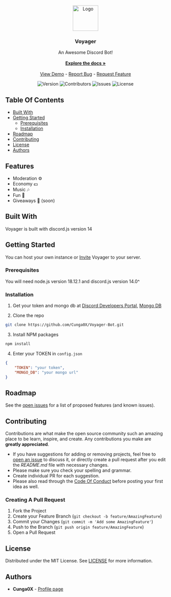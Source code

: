 <br/>
<p align="center">
  <a href="https://github.com/Cunga0X/Voyager-Bot">
    <img src="https://cdn.discordapp.com/attachments/1047634549644992624/1056512474213531668/Voyager_1.png" alt="Logo" width="80" height="80">
  </a>

  <h3 align="center">Voyager</h3>

  <p align="center">
    An Awesome Discord Bot!
    <br/>
    <br/>
    <a href="https://github.com/Cunga0X/Voyager-Bot"><strong>Explore the docs »</strong></a>
    <br/>
    <br/>
    <a href="https://github.com/Cunga0X/Voyager-Bot">View Demo</a>
    -
    <a href="https://github.com/Cunga0X/Voyager-Bot/issues/new?assignees=Cunga0X&labels=bug&template=bug_report.md&title=">Report Bug</a>
    -
    <a href="https://github.com/Cunga0X/Voyager-Bot/issues/new?assignees=Cunga0X&labels=enhancement&template=feature_request.md&title=">Request Feature</a>
  </p>
</p>
<div align="center">

![Version](https://img.shields.io/github/v/release/Cunga0X/Voyager-Bot?color=green&include_prereleases&label=version) ![Contributors](https://img.shields.io/github/contributors/Cunga0X/Voyager-Bot?color=dark-green) ![Issues](https://img.shields.io/github/issues/Cunga0X/Voyager-Bot) ![License](https://img.shields.io/github/license/Cunga0X/Voyager-Bot)

</div>

## Table Of Contents

- [Built With](#built-with)
- [Getting Started](#getting-started)
  - [Prerequisites](#prerequisites)
  - [Installation](#installation)
- [Roadmap](#roadmap)
- [Contributing](#contributing)
- [License](#license)
- [Authors](#authors)

## Features

- Moderation ⚙️
- Economy 💵
- Music 🎶
- Fun 🎈
- Giveaways 🎉 (soon)

## Built With

Voyager is built with discord.js version 14

## Getting Started

You can host your own instance or [Invite](https://discord.voyager0x.eu) Voyager to your server.

### Prerequisites

You will need node.js version 18.12.1 and discord.js version 14.0^

### Installation

1. Get your token and mongo db at [Discord Developers Portal](https://discord.com/developers/applications), [Mongo DB](https://www.mongodb.com/)

2. Clone the repo

```sh
git clone https://github.com/Cunga0X/Voyager-Bot.git
```

3. Install NPM packages

```sh
npm install
```

4. Enter your TOKEN in `config.json`

```json
{
	"TOKEN": "your token",
	"MONGO_DB": "your mongo url"
}
```

## Roadmap

See the [open issues](https://github.com/Cunga0X/Voyager-Bot/issues) for a list of proposed features (and known issues).

## Contributing

Contributions are what make the open source community such an amazing place to be learn, inspire, and create. Any contributions you make are **greatly appreciated**.

- If you have suggestions for adding or removing projects, feel free to [open an issue](https://github.com/Cunga0X/Voyager-Bot/issues/new) to discuss it, or directly create a pull request after you edit the _README.md_ file with necessary changes.
- Please make sure you check your spelling and grammar.
- Create individual PR for each suggestion.
- Please also read through the [Code Of Conduct](https://github.com/Cunga0X/Voyager-Bot/blob/main/CODE_OF_CONDUCT.md) before posting your first idea as well.

### Creating A Pull Request

1. Fork the Project
2. Create your Feature Branch (`git checkout -b feature/AmazingFeature`)
3. Commit your Changes (`git commit -m 'Add some AmazingFeature'`)
4. Push to the Branch (`git push origin feature/AmazingFeature`)
5. Open a Pull Request

## License

Distributed under the MIT License. See [LICENSE](https://github.com/Cunga0X/Voyager-Bot/blob/main/LICENSE.md) for more information.

## Authors

- **Cunga0X** - [Profile page](https://github.com/Cunga0X/)
